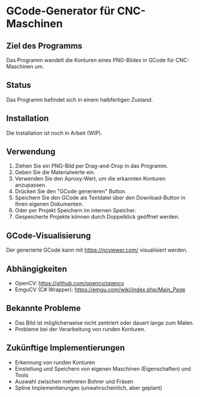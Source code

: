 # GCode-Generator für CNC-Maschinen

## Ziel des Programms
Das Programm wandelt die Konturen eines PNG-Bildes in GCode für CNC-Maschinen um.

## Status
Das Programm befindet sich in einem halbfertigen Zustand.

## Installation
Die Installation ist noch in Arbeit (WIP). 

## Verwendung
1. Ziehen Sie ein PNG-Bild per Drag-and-Drop in das Programm.
2. Geben Sie die Materialwerte ein.
3. Verwenden Sie den Aproxy-Wert, um die erkannten Konturen anzupassen.
4. Drücken Sie den "GCode generieren" Button.
5. Speichern Sie den GCode als Textdatei über den Download-Button in Ihren eigenen Dokumenten.
6. Oder per Projekt Speichern im internen Speicher.
7. Gespeicherte Projekte können durch Doppelklick geöffnet werden.

## GCode-Visualisierung
Der generierte GCode kann mit https://ncviewer.com/ visualisiert werden.

## Abhängigkeiten
- OpenCV: https://github.com/opencv/opencv
- EmguCV (C# Wrapper): https://emgu.com/wiki/index.php/Main_Page

## Bekannte Probleme
- Das Bild ist möglicherweise nicht zentriert oder dauert lange zum Malen.
- Probleme bei der Verarbeitung von runden Konturen.

## Zukünftige Implementierungen
- Erkennung von runden Konturen
- Einstellung und Speichern von eigenen Maschinen (Eigenschaften) und Tools
- Auswahl zwischen mehreren Bohrer und Fräsen
- Spline Implementierungen (unwahrscheinlich, aber geplant)








